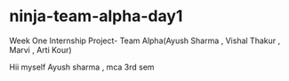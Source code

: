 # ninja-team-alpha-day1
Week One Internship Project- Team Alpha(Ayush Sharma , Vishal Thakur , Marvi , Arti Kour)



Hii myself Ayush sharma , mca 3rd sem